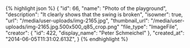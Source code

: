 {% highlight json %}
{
    "id": 66,
    "name": "Photo of the playground",
    "description": "It clearly shows that the swing is broken",
    "isowner": true,
    "url": "/media/user-uploads/img-2165.jpg",
    "thumbnail_url": "/media/user-uploads/img-2165.jpg.500x500_q85_crop.png"
    "file_type": "ImageFile",
    "creator": {
        "id": 422,
        "display_name": "Peter Schmeichel"
    },
    "created_at": "2014-06-05T11:31:02.613Z",
}
{% endhighlight %}
